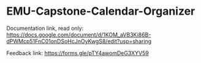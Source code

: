 # EMU-Capstone-Calendar-Organizer
Documentation link, read only:
https://docs.google.com/document/d/1KOM_aVB3Ki86B-dPWMcp51FnC01onDSoHcJnOyKwgS8/edit?usp=sharing

Feedback link:
https://forms.gle/pTY4awomDeG3XYV59
